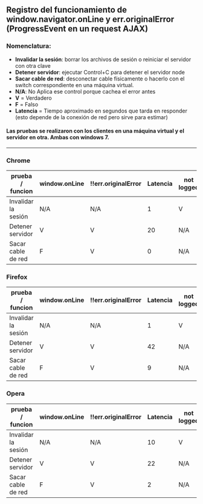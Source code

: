 ## Registro del funcionamiento de window.navigator.onLine y err.originalError (ProgressEvent en un request AJAX)

### Nomenclatura:
- **Invalidar la sesión**: borrar los archivos de sesión o reiniciar el servidor con otra clave
- **Detener servidor**: ejecutar Control+C para detener el servidor node
- **Sacar cable de red**: desconectar cable físicamente o hacerlo con el switch correspondiente en una máquina virtual.
- **N/A**: No Aplica ese control porque cachea el error antes
- **V** = Verdadero
- **F** = Falso
- **Latencia** = Tiempo aproximado en segundos que tarda en responder (esto depende de la conexión de red pero sirve para estimar)

#### Las pruebas se realizaron con los clientes en una máquina virtual y el servidor en otra. Ambas con windows 7.

***

### Chrome

prueba / funcion | window.onLine | !!err.originalError | Latencia |  not logged
----|----|----|---|----
Invalidar la sesión | N/A | N/A  | 1 | V
Detener servidor | V | V |  20 | N/A
Sacar cable de red | F | V | 0 | N/A

### Firefox

prueba / funcion | window.onLine | !!err.originalError | Latencia |  not logged
----|----|----|---|----
Invalidar la sesión | N/A | N/A  | 1 | V
Detener servidor | V | V |  42 | N/A
Sacar cable de red | F | V | 9 | N/A

### Opera

prueba / funcion | window.onLine | !!err.originalError | Latencia |  not logged
----|----|----|---|----
Invalidar la sesión | N/A | N/A  | 10 | V
Detener servidor | V | V |  22 | N/A
Sacar cable de red | F | V | 2 | N/A
